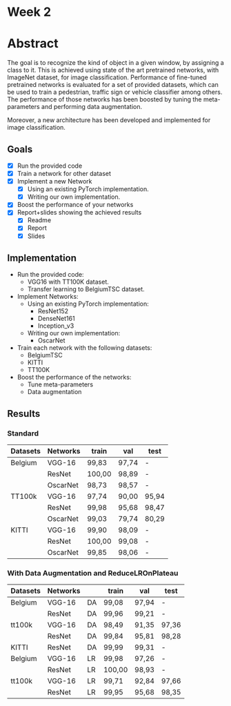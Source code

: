 # Week 2

# Abstract

The goal is to recognize the kind of object in a given window, by assigning a class to it. 
This is achieved using state of the art pretrained networks, with ImageNet dataset,
for image classification. Performance of fine-tuned pretrained networks is evaluated for a set 
of provided datasets, which can be used to train a pedestrian, traffic sign or vehicle classifier
among others. The performance of those networks has been boosted by tuning the meta-parameters 
and performing data augmentation.

Moreover, a new architecture has been developed and implemented for image classification.

## Goals

- [x] Run the provided code 
- [x] Train a network for other dataset
- [x] Implement a new Network
    - [x] Using an existing PyTorch implementation.
    - [x] Writing our own implementation.
- [x] Boost the performance of your networks 
- [x] Report+slides showing the achieved results
    - [x] Readme
    - [x] Report
    - [x] Slides

## Implementation

- Run the provided code:
	- VGG16 with TT100K dataset.
	- Transfer learning to BelgiumTSC dataset.
- Implement Networks:
    - Using an existing PyTorch implementation:
		- ResNet152
		- DenseNet161
		- Inception_v3
    - Writing our own implementation:
		- OscarNet
- Train each network with the following datasets:
	- BelgiumTSC
	- KITTI 
	- TT100K
- Boost the performance of the networks:
	- Tune meta-parameters
	- Data augmentation
	
## Results

### Standard

| Datasets | Networks | train  | val   | test  |
|----------|----------|--------|-------|-------|
| Belgium  | VGG-16   | 99,83  | 97,74 | -     |
|          | ResNet   | 100,00 | 98,89 | -     |
|          | OscarNet | 98,73  | 98,57 | -     |
| TT100k   | VGG-16   | 97,74  | 90,00 | 95,94 |
|          | ResNet   | 99,98  | 95,68 | 98,47 |
|          | OscarNet | 99,03  | 79,74 | 80,29 |
| KITTI    | VGG-16   | 99,90  | 98,09 | -     |
|          | ResNet   | 100,00 | 99,08 | -     |
|          | OscarNet | 99,85  | 98,06 | -     |

### With Data Augmentation and ReduceLROnPlateau

| Datasets | Networks |    | train | val   | test  |
|----------|----------|----|-------|-------|-------|
| Belgium  | VGG-16   | DA | 99,08 | 97,94 | -     |
|   | ResNet   | DA | 99,96 | 99,21 | -     |
| tt100k   | VGG-16   | DA | 98,49 | 91,35 | 97,36 |
|    | ResNet   | DA | 99,84 | 95,81 | 98,28 |
| KITTI    | ResNet   | DA | 99,99 | 99,31 | -     |
| Belgium  | VGG-16   | LR | 99,98 | 97,26 | -     |
|   | ResNet   | LR | 100,00   | 98,93 | -     |
| tt100k   | VGG-16   | LR | 99,71 | 92,84 | 97,66 |
|    | ResNet   | LR | 99,95 | 95,68 | 98,35 |
